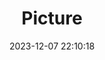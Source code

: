 ---
weight: 1
images:
- /images/edited/57.jpeg
title: Picture
date: 2023-12-07 22:10:18
tags: [luminarneo,work,ILCE-7M3,49.5]
---